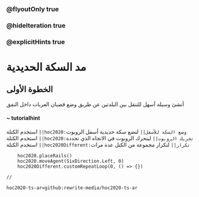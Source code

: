 ### @flyoutOnly true
### @hideIteration true
### @explicitHints true

# مد السكة الحديدية

## الخطوة الأولى
أنشئ وسيلة أسهل للتنقل بين البلدتين عن طريق وضع قضبان العربات داخل النفق

#### ~ tutorialhint 
استخدم الكتلة ``||hoc2020:وضع السكة للأسفل||`` لتضع سكة حديدية أسفل الروبوت استخدم الكتلة ``||hoc2020:تحريك الروبوت||`` ليتحرك الروبوت في الاتجاه الذي تحدده استخدم الكتلة ``||hoc2020Different:تكرار||`` لتكرار مجموعة من الكتل عدة مرات 

```ghost
    hoc2020.placeRails()
    hoc2020.moveAgent(SixDirection.Left, 0)
    hoc2020Different.customRepeatLoop(0, () => {})
```
```template
//
```
```package
hoc2020-ts-ar=github:rewrite-media/hoc2020-ts-ar
```